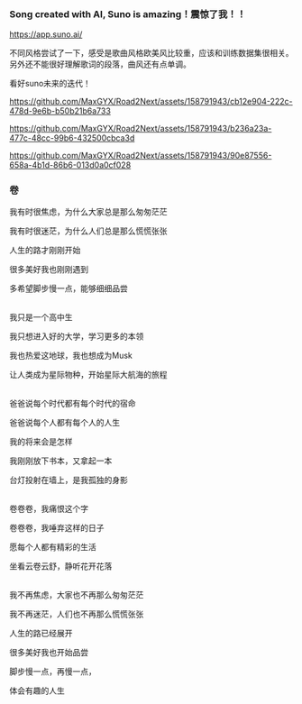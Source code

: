 ### Song created with AI, Suno is amazing！震惊了我！！

https://app.suno.ai/

不同风格尝试了一下，感受是歌曲风格欧美风比较重，应该和训练数据集很相关。另外还不能很好理解歌词的段落，曲风还有点单调。

看好suno未来的迭代！

https://github.com/MaxGYX/Road2Next/assets/158791943/cb12e904-222c-478d-9e6b-b50b21b6a733



https://github.com/MaxGYX/Road2Next/assets/158791943/b236a23a-477c-48cc-99b6-432500cbca3d



https://github.com/MaxGYX/Road2Next/assets/158791943/90e87556-658a-4b1d-86b6-013d0a0cf028



### 卷

我有时很焦虑，为什么大家总是那么匆匆茫茫

我有时很迷茫，为什么人们总是那么慌慌张张

人生的路才刚刚开始

很多美好我也刚刚遇到

多希望脚步慢一点，能够细细品尝
<br/><br/>
 

我只是一个高中生

我只想进入好的大学，学习更多的本领

我也热爱这地球，我也想成为Musk

让人类成为星际物种，开始星际大航海的旅程
<br/><br/>


爸爸说每个时代都有每个时代的宿命

爸爸说每个人都有每个人的人生

我的将来会是怎样

我刚刚放下书本，又拿起一本

台灯投射在墙上，是我孤独的身影
<br/><br/>

卷卷卷，我痛恨这个字

卷卷卷，我唾弃这样的日子

愿每个人都有精彩的生活

坐看云卷云舒，静听花开花落
<br/><br/>

我不再焦虑，大家也不再那么匆匆茫茫

我不再迷茫，人们也不再那么慌慌张张

人生的路已经展开

很多美好我也开始品尝

脚步慢一点，再慢一点，

体会有趣的人生
